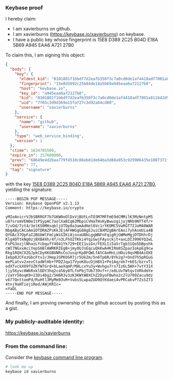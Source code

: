 ### Keybase proof

I hereby claim:

  * I am xavierburns on github.
  * I am xavierburns (https://keybase.io/xavierburns) on keybase.
  * I have a public key whose fingerprint is 15E8 D389 2C25 B04D E18A  5B69 A945 EAA6 A721 27B0

To claim this, I am signing this object:

```json
{
  "body": {
    "key": {
      "eldest_kid": "0101801f1bbdf7d2eafb350f3c7a0cd0de1af4418adf7001a811642d905f6ecb03910a",
      "fingerprint": "15e8d3892c25b04de18a5b69a945eaa6a72127b0",
      "host": "keybase.io",
      "key_id": "a945eaa6a72127b0",
      "kid": "0101801f1bbdf7d2eafb350f3c7a0cd0de1af4418adf7001a811642d905f6ecb03910a",
      "uid": "7f65c3d9d369a15faf27c3d92a64cd00",
      "username": "xavierburns"
    },
    "service": {
      "name": "github",
      "username": "xavierburns"
    },
    "type": "web_service_binding",
    "version": 1
  },
  "ctime": 1634785500,
  "expire_in": 157680000,
  "prev": "68649e4d2baa779f4510c86eb81de64ba3d88a953c929906435e1807371f267e",
  "seqno": 77,
  "tag": "signature"
}
```

with the key [15E8 D389 2C25 B04D E18A  5B69 A945 EAA6 A721 27B0](https://keybase.io/xavierburns), yielding the signature:

```
-----BEGIN PGP MESSAGE-----
Version: Keybase OpenPGP v2.1.13
Comment: https://keybase.io/crypto

yMIeAnicrVJbSBRRGF7b7GKW0oOlDxVjBUtLnTO3M7MFFmE9dCMMilK3MzNntpM5
u87sromVEN0eItPSypAC7aolXaBIq62MbpiCVHaTHsKyBwuzgijojNRb9NTT4f/+
7/vOd/7zt4/3elKS0MHsqbljUTDp0a3amAdHel6Vc1rYKOMC5VwRGT7IJoM40WAR
NbgAByCACoAm1DTDRAZPsKkJEjAFHWGgG8AgEJuiCBXM2gBArEAoi7yhAsmUia4B
QYUAc37OpFaI2BGbWlFmCyWiGIKi8jovaUBkLgqWNFnFqigRjGWMeMgjDTDhhrDj
Klg4DTtkNg0zjBXB4Xh/4f/n3LFhO2TKki4YqiGwjFAysckjt+axLDI3996YQ2wL
FxPG3ozjlNhazLYcbqufY4041Yk729+EEI1uiGn/FEXLIi5aSrTgb31Qo5bBpshk
cWI7NGxxAciYepS6BlAWRKRIEgB+jmyOUJsEqcuQkKwA4KIRm8SZpazIokpEg9cw
Rkg1RQkCXZGJpkCDyKKGBUNRsCoJusqrKpBFQWLfA5CAoMnLiHDui0qsMBdAiOXE
Iebp0JCFozGbcFtvJ/JHepJSPKOSR7jr5UkZm/5n6Tp6R/8Yk2g7+Ond7h5pRGuG
mePLatvv2xevCtadWlHb+fPDZJqa17VyoK8ucDjH8X1+Pe1Aq/ek7+bES/bzrvTi
odXTvckXO9fUZKfW7Grd+bLaeXqmP/MALcxYu3y+Wvhgu7rs7Iz6L5WX+7vtY31X
ljy56yvc8WbRxklDDY3hq2ca56y8TLfnPbjTUb739vf+r/e8LUvTWtqv1VRkdmYe
/zaYr58oqK9+23Di4bg2/5H6R3v3zK3KWtW8XChZ2DyoFBwho2c2lU709Zacu9dz
v677QnttomPd/RuHtl3MyMm93vR+Vubs5LwpaZUD9QtKdaei4vPRCakvP7ZsSZ73
4tnj9aHTiejiRed/AWjKRIc=
=YaDL
-----END PGP MESSAGE-----

```

And finally, I am proving ownership of the github account by posting this as a gist.

### My publicly-auditable identity:

https://keybase.io/xavierburns

### From the command line:

Consider the [keybase command line program](https://keybase.io/download).

```bash
# look me up
keybase id xavierburns
```
